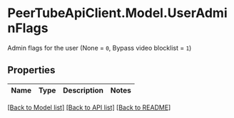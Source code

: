 # PeerTubeApiClient.Model.UserAdminFlags
Admin flags for the user (None = `0`, Bypass video blocklist = `1`)

## Properties

Name | Type | Description | Notes
------------ | ------------- | ------------- | -------------

[[Back to Model list]](../README.md#documentation-for-models) [[Back to API list]](../README.md#documentation-for-api-endpoints) [[Back to README]](../README.md)

